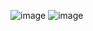 ![image](https://github.com/Neura-Shadow/Vue/blob/main/Desktop.gif) ![image](https://github.com/Neura-Shadow/Vue/blob/main/mobile.gif)

